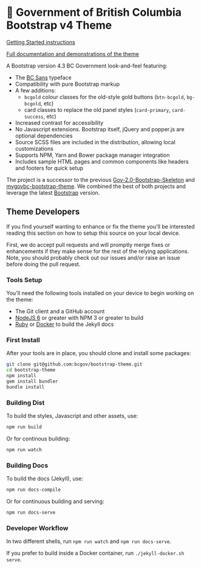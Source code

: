 # 🚀 Government of British Columbia Bootstrap v4 Theme

[Getting Started instructions](https://bcgov.github.io/bootstrap-theme/docs/getting-started/introduction/)

[Full documentation and demonstrations of the theme](https://bcgov.github.io/bootstrap-theme/)

A Bootstrap version 4.3 BC Government look-and-feel featuring:
- The [BC Sans](https://www2.gov.bc.ca/gov/content/governments/services-for-government/policies-procedures/bc-visual-identity/bc-sans)
  typeface
- Compatibility with pure Bootstrap markup
- A few additions:
  - `bcgold` colour classes for the old-style gold buttons (`btn-bcgold`, `bg-bcgold`, etc)
  - card classes to replace the old panel styles (`card-primary`, `card-success`, etc)
- Increased contrast for accessibility
- No Javascript extensions. Bootstrap itself, jQuery and popper.js are optional dependencies
- Source SCSS files are included in the distribution, allowing local customizations
- Supports NPM, Yarn and Bower package manager integration
- Includes sample HTML pages and common components like headers and footers for quick setup

The project is a successor to the previous
[Gov-2.0-Bootstrap-Skeleton](https://github.com/bcgov/Gov-2.0-Bootstrap-Skeleton)
and [mygovbc-bootstrap-theme](https://github.com/bcgov/mygovbc-bootstrap-theme).
We combined the best of both projects and leverage the latest
[Bootstrap](http://getbootstrap.com/) version.

## Theme Developers

If you find yourself wanting to enhance or fix the theme you'll be interested reading this
section on how to setup this source on your local device.

First, we do accept pull requests and will promptly merge fixes or enhancements if they
make sense for the rest of the relying applications.  Note, you should probably check out
our issues and/or raise an issue before doing the pull request.

### Tools Setup

You'll need the following tools installed on your device to begin working on the theme:

- The Git client and a GitHub account
- [NodeJS 6](https://nodejs.org/en/) or greater with NPM 3 or greater to build
- [Ruby](https://www.ruby-lang.org/en/downloads/) or
  [Docker](https://www.docker.com/products/docker-desktop) to build the Jekyll docs

### First Install

After your tools are in place, you should clone and install some packages:

```bash
git clone git@github.com:bcgov/bootstrap-theme.git
cd bootstrap-theme
npm install
gem install bundler
bundle install
```

### Building Dist

To build the styles, Javascript and other assets, use:

```bash
npm run build
```

Or for continous building:

```bash
npm run watch
```

### Building Docs

To build the docs (Jekyll), use:

```bash
npm run docs-compile
``` 

Or for continuous building and serving:

```bash
npm run docs-serve
```

### Developer Workflow

In two different shells, run `npm run watch` and `npm run docs-serve`.

If you prefer to build inside a Docker container, run `./jekyll-docker.sh serve`.
